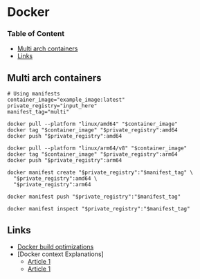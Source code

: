 # Docker

### Table of Content
* [Multi arch containers](#multi-arch-containers)
* [Links](#links)

## Multi arch containers
```
# Using manifests
container_image="example_image:latest"
private_registry="input_here"
manifest_tag="multi"

docker pull --platform "linux/amd64" "$container_image"
docker tag "$container_image" "$private_registry":amd64
docker push "$private_registry":amd64

docker pull --platform "linux/arm64/v8" "$container_image"
docker tag "$container_image" "$private_registry":arm64
docker push "$private_registry":arm64

docker manifest create "$private_registry":"$manifest_tag" \
  "$private_registry":amd64 \
  "$private_registry":arm64

docker manifest push "$private_registry":"$manifest_tag"

docker manifest inspect "$private_registry":"$manifest_tag"
```

## Links

* [Docker build optimizations](https://www.augmentedmind.de/2022/02/06/optimize-docker-image-size/)
* [Docker context Explanations]
  * [Article 1](https://www.howtogeek.com/devops/how-to-use-multiple-docker-build-contexts-to-streamline-image-assembly/)
  * [Article 1](https://www.docker.com/blog/dockerfiles-now-support-multiple-build-contexts/)
